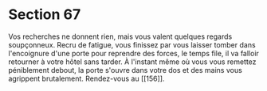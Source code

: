 # Section 67

Vos recherches ne donnent rien, mais vous valent quelques regards soupçonneux. Recru de fatigue, vous finissez par vous laisser tomber dans l'encoignure d'une porte pour reprendre des forces, le temps file, il va falloir retourner à votre hôtel sans tarder. À l'instant même où vous vous remettez péniblement debout, la porte s'ouvre dans votre dos et des mains vous agrippent brutalement. Rendez-vous au [[156]].